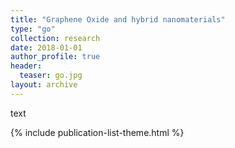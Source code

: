 ```yaml
---
title: "Graphene Oxide and hybrid nanomaterials"
type: "go"
collection: research
date: 2018-01-01
author_profile: true
header:
  teaser: go.jpg
layout: archive
---
```


text

{% include publication-list-theme.html %}
